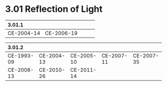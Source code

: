 # 3.01 Reflection of Light

| 3.01.1 |  |  |  |  |
| :--- | :--- | :--- | :--- | :--- |
| CE-2004-14 | CE-2006-19 |  |  |  |

| 3.01.2 |  |  |  |  |
| :--- | :--- | :--- | :--- | :--- |
| CE-1993-09 | CE-2004-13 | CE-2005-10 | CE-2007-11 | CE-2007-35 |
| CE-2008-13 | CE-2010-26  | CE-2011-14 |  |  |

